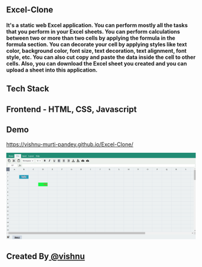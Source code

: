 ## Excel-Clone

#### It's a static web Excel application. You can perform mostly all the tasks that you perform in your Excel sheets. You can perform calculations between two or more than two cells by applying the formula in the formula section. You can decorate your cell by applying styles like text color, background color, font size, text decoration, text alignment, font style, etc. You can also cut copy and paste the data inside the cell to other cells. Also, you can download the Excel sheet you created and you can upload a sheet into this application.

## Tech Stack 

## Frontend - HTML, CSS, Javascript

## Demo

https://vishnu-murti-pandey.github.io/Excel-Clone/

<img src="\excel.png" title="excel">


## Created By[ @vishnu](https://github.com/Vishnu-Murti-Pandey)
